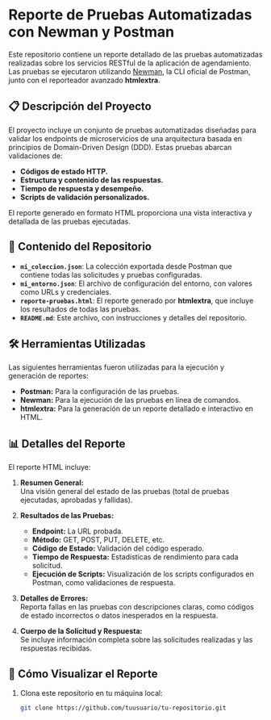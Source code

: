 # Reporte de Pruebas Automatizadas con Newman y Postman

Este repositorio contiene un reporte detallado de las pruebas automatizadas realizadas sobre los servicios RESTful de la aplicación de agendamiento. Las pruebas se ejecutaron utilizando [Newman](https://github.com/postmanlabs/newman), la CLI oficial de Postman, junto con el reporteador avanzado **htmlextra**.

## 📋 Descripción del Proyecto
El proyecto incluye un conjunto de pruebas automatizadas diseñadas para validar los endpoints de microservicios de una arquitectura basada en principios de Domain-Driven Design (DDD). Estas pruebas abarcan validaciones de:
- **Códigos de estado HTTP.**
- **Estructura y contenido de las respuestas.**
- **Tiempo de respuesta y desempeño.**
- **Scripts de validación personalizados.**

El reporte generado en formato HTML proporciona una vista interactiva y detallada de las pruebas ejecutadas.

## 📂 Contenido del Repositorio
- **`mi_coleccion.json`**: La colección exportada desde Postman que contiene todas las solicitudes y pruebas configuradas.
- **`mi_entorno.json`**: El archivo de configuración del entorno, con valores como URLs y credenciales.
- **`reporte-pruebas.html`**: El reporte generado por **htmlextra**, que incluye los resultados de todas las pruebas.
- **`README.md`**: Este archivo, con instrucciones y detalles del repositorio.

## 🛠️ Herramientas Utilizadas
Las siguientes herramientas fueron utilizadas para la ejecución y generación de reportes:
- **Postman:** Para la configuración de las pruebas.
- **Newman:** Para la ejecución de las pruebas en línea de comandos.
- **htmlextra:** Para la generación de un reporte detallado e interactivo en HTML.

## 📊 Detalles del Reporte
El reporte HTML incluye:
1. **Resumen General:**  
   Una visión general del estado de las pruebas (total de pruebas ejecutadas, aprobadas y fallidas).
   
2. **Resultados de las Pruebas:**  
   - **Endpoint:** La URL probada.  
   - **Método:** GET, POST, PUT, DELETE, etc.  
   - **Código de Estado:** Validación del código esperado.  
   - **Tiempo de Respuesta:** Estadísticas de rendimiento para cada solicitud.  
   - **Ejecución de Scripts:** Visualización de los scripts configurados en Postman, como validaciones de respuesta.  

3. **Detalles de Errores:**  
   Reporta fallas en las pruebas con descripciones claras, como códigos de estado incorrectos o datos inesperados en la respuesta.

4. **Cuerpo de la Solicitud y Respuesta:**  
   Se incluye información completa sobre las solicitudes realizadas y las respuestas recibidas.

## 🚀 Cómo Visualizar el Reporte
1. Clona este repositorio en tu máquina local:
   ```bash
   git clone https://github.com/tuusuario/tu-repositorio.git
